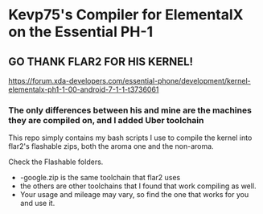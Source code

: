 # Kevp75's Compiler for ElementalX on the Essential PH-1

## GO THANK FLAR2 FOR HIS KERNEL!

https://forum.xda-developers.com/essential-phone/development/kernel-elementalx-ph1-1-00-android-7-1-1-t3736061

### The only differences between his and mine are the machines they are compiled on, and I added Uber toolchain

This repo simply contains my bash scripts I use to compile the kernel into flar2's flashable zips, both the aroma one and the non-aroma.

Check the Flashable folders.

- -google.zip is the same toolchain that flar2 uses
- the others are other toolchains that I found that work compiling as well.
- Your usage and mileage may vary, so find the one that works for you and use it.